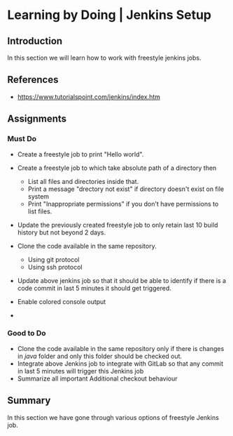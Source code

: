 
# Learning by Doing | Jenkins Setup

## Introduction
In this section we will learn how to work with freestyle jenkins jobs.

## References
* https://www.tutorialspoint.com/jenkins/index.htm

## Assignments
### Must Do
* Create a freestyle job to print "Hello world".

* Create a freestyle job to which take absolute path of a directory then
    * List all files and directories inside that.
    * Print a message "drectory not exist" if directory doesn't exist on file system
    * Print "Inappropriate permissions" if you don't have permissions to list files.
* Update the previously created freestyle job to only retain last 10 build history but not beyond 2 days.
* Clone the code available in the same repository.
    * Using git protocol
    * Using ssh protocol
* Update above jenkins job so that it should be able to identify if there is a code commit in last 5 minutes it should get triggered.
* Enable colored console output
*

### Good to Do
* Clone the code available in the same repository only if there is changes in *java* folder and only this folder should be checked out.
* Integrate above Jenkins job to integrate with GitLab so that any commit in last 5 minutes will trigger this Jenkins job
* Summarize all important Additional checkout behaviour

## Summary
In this section we have gone through various options of freestyle Jenkins job.
